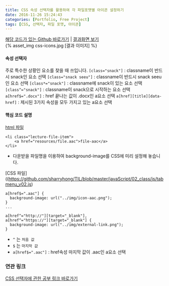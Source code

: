 ```yaml
---
title: CSS 속성 선택자를 활용하여 각 파일포맷별 아이콘 설정하기
date: 2016-11-26 15:24:43
categories: [Portfolio, Free Project]
tags: [CSS, 선택자, 파일 포맷, 아이콘]
---
```


[해당 코드가 있는 Github 바로가기](https://github.com/sharryhong/TIL/blob/master/javaScript/02_class/js/tabmenu_v02.js) | [결과화면 보기](https://sharryhong.github.io/FDS/day06_css/02-css-file-format-type03.html)
<br>
{% asset_img css-icons.jpg [결과 이미지] %}

#### 속성 선택자 
주로 특수한 상황인 요소를 찾을 때 쓰입니다. 
`[class="snack"]` : classname이 반드시 snack인 요소 선택
`[class="snack seeu"]` : classname이 반드시 snack seeu인 요소 선택 
`[class*="snack"]` : classname에 snack이 있는 요소 선택
`[class^="snack"]` : classname이 snack으로 시작하는 요소 선택  
`a[href$=".docx"]` : href 끝나는 값이 .docx인 a요소 선택
`a[href][title][data-href]` : 제시된 3가지 속성을 모두 가지고 있는 a요소 선택

#### 핵심 코드 설명

[html 파일](https://github.com/sharryhong/FDS/blob/master/day06_css/02-css-file-format-type03.html) 

```
<li class="lecture-file-item">
	<a href="resources/file.aac">file-aac</a>
</li>
```
- 다운받을 파일명을 이용하여 background-image를 CSS에 미리 설정해 놓습니다. 

[CSS 파일]((https://github.com/sharryhong/TIL/blob/master/javaScript/02_class/js/tabmenu_v02.js)
```
a[href$=".aac"] {
  background-image: url("../img/icon-aac.png");
}
...

a[href^="http://"][target="_blank"],
a[href^="https://"][target="_blank"] {
  background-image: url("../img/external-link.png");
}
```
- `^` 는 `처음 값`
- `$` 는 `마지막 값`
- `a[href$=".aac"]` : href속성 마지막 값이 .aac인 a요소 선택

### 연관 링크
[CSS 선택자에 관한 공부 링크 바로가기](https://github.com/sharryhong/FDS/tree/master/day06_css)